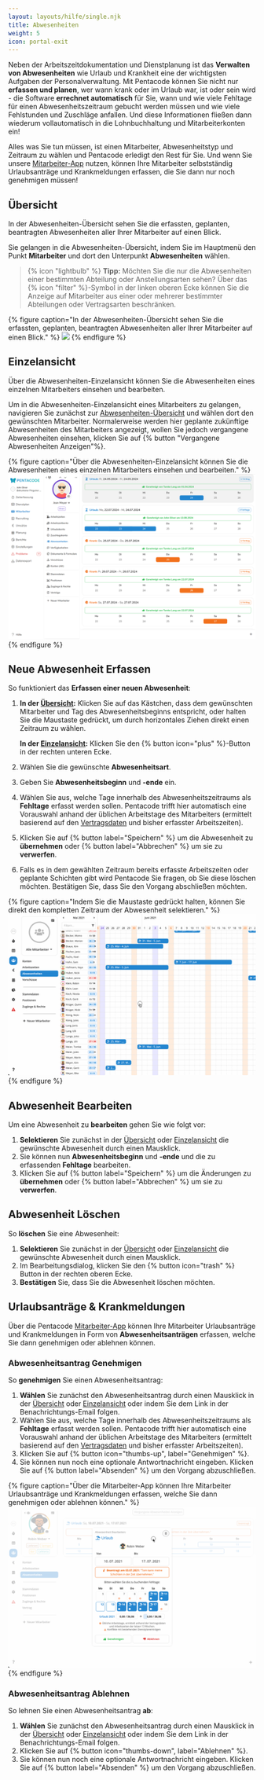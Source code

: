 ```yaml
---
layout: layouts/hilfe/single.njk
title: Abwesenheiten
weight: 5
icon: portal-exit
---
```


Neben der Arbeitszeitdokumentation und Dienstplanung ist das **Verwalten von Abwesenheiten** wie Urlaub und Krankheit eine der wichtigsten Aufgaben der Personalverwaltung. Mit Pentacode können Sie nicht nur **erfassen und planen**,
wer wann krank oder im Urlaub war, ist oder sein wird - die Software **errechnet automatisch** für Sie, wann und wie viele
Fehltage für einen Abwesenheitszeitraum gebucht werden müssen und wie viele Fehlstunden und Zuschläge anfallen. Und diese Informationen fließen dann wiederum vollautomatisch in die Lohnbuchhaltung und Mitarbeiterkonten ein!

Alles was Sie tun müssen, ist einen Mitarbeiter, Abwesenheitstyp und Zeitraum zu wählen und Pentacode erledigt den Rest für Sie. Und wenn Sie unsere [Mitarbeiter-App](/hilfe/handbuch/mitarbeiter-app) nutzen, können Ihre Mitarbeiter selbstständig Urlaubsanträge und Krankmeldungen erfassen, die Sie dann nur noch genehmigen müssen!

## Übersicht

In der Abwesenheiten-Übersicht sehen Sie die erfassten, geplanten, beantragten Abwesenheiten aller Ihrer Mitarbeiter
auf einen Blick.

Sie gelangen in die Abwesenheiten-Übersicht, indem Sie im Hauptmenü den Punkt **Mitarbeiter** und dort den Unterpunkt **Abwesenheiten** wählen.

> {% icon "lightbulb" %} **Tipp:** Möchten Sie die nur die Abwesenheiten einer bestimmten Abteilung oder Anstellungsarten sehen? Über das
> {% icon "filter" %}-Symbol in der linken oberen Ecke können Sie die Anzeige auf Mitarbeiter aus einer oder mehrerer bestimmter Abteilungen oder Vertragsarten beschränken.

{% figure caption="In der Abwesenheiten-Übersicht sehen Sie die erfassten, geplanten, beantragten Abwesenheiten aller Ihrer Mitarbeiter auf einen Blick." %}
<img src="übersicht.webp" />
{% endfigure %}

## Einzelansicht

Über die Abwesenheiten-Einzelansicht können Sie die Abwesenheiten eines einzelnen Mitarbeiters einsehen und bearbeiten.

Um in die Abwesenheiten-Einzelansicht eines Mitarbeiters zu gelangen, navigieren Sie zunächst zur [Abwesenheiten-Übersicht](#übersicht) und wählen dort den gewünschten Mitarbeiter.
Normalerweise werden hier geplante zukünftige Abwesenheiten des Mitarbeiters angezeigt, wollen Sie jedoch vergangene Abwesenheiten einsehen, klicken Sie auf {% button "Vergangene Abwesenheiten Anzeigen"%}. 

{% figure caption="Über die Abwesenheiten-Einzelansicht können Sie die Abwesenheiten eines einzelnen Mitarbeiters einsehen und bearbeiten." %}
<img src="abwesenheiten_einzeln.webp" />
{% endfigure %}

## Neue Abwesenheit Erfassen

So funktioniert das **Erfassen einer neuen Abwesenheit**:

1. **In der [Übersicht](#übersicht):** Klicken Sie auf das Kästchen, dass dem gewünschten
   Mitarbeiter und Tag des Abwesenheitsbeginns entspricht, oder
   halten Sie die Maustaste gedrückt, um durch horizontales Ziehen direkt einen Zeitraum zu wählen.

   **In der [Einzelansicht](#einzelansicht):** Klicken Sie den {% button icon="plus" %}-Button in der rechten unteren Ecke.

2. Wählen Sie die gewünschte **Abwesenheitsart**.
3. Geben Sie **Abwesenheitsbeginn** und **-ende** ein.
4. Wählen Sie aus, welche Tage innerhalb des Abwesenheitszeitraums als **Fehltage** erfasst werden sollen. Pentacode
   trifft hier automatisch eine Vorauswahl anhand der üblichen Arbeitstage des Mitarbeiters (ermittelt basierend auf den
   [Vertragsdaten](/hilfe/handbuch/mitarbeiter/vertrag#feste-wochentage) und bisher erfasster Arbeitszeiten).
5. Klicken Sie auf {% button label="Speichern" %} um die Abwesenheit zu **übernehmen** oder
   {% button label="Abbrechen" %} um sie zu **verwerfen**.
6. Falls es in dem gewählten Zeitraum bereits erfasste Arbeitszeiten oder geplante Schichten gibt wird Pentacode Sie
   fragen, ob Sie diese löschen möchten. Bestätigen Sie, dass Sie den Vorgang abschließen möchten.

{% figure caption="Indem Sie die Maustaste gedrückt halten, können Sie direkt den kompletten Zeitraum der Abwesenheit selektieren." %}
<img src="abwesenheit-erfassen.gif" />
{% endfigure %}

## Abwesenheit Bearbeiten

Um eine Abwesenheit zu **bearbeiten** gehen Sie wie folgt vor:

1. **Selektieren** Sie zunächst in der [Übersicht](#übersicht) oder [Einzelansicht](#einzelansicht) die gewünschte
   Abwesenheit durch einen Mausklick.
2. Sie können nun **Abwesenheitsbeginn** und **-ende** und die zu erfassenden **Fehltage** bearbeiten.
3. Klicken Sie auf {% button label="Speichern" %} um die Änderungen zu **übernehmen** oder
   {% button label="Abbrechen" %} um sie zu **verwerfen**.

## Abwesenheit Löschen

So **löschen** Sie eine Abwesenheit:

1. **Selektieren** Sie zunächst in der [Übersicht](#übersicht) oder [Einzelansicht](#einzelansicht) die gewünschte
   Abwesenheit durch einen Mausklick.
2. Im Bearbeitungsdialog, klicken Sie den {% button icon="trash" %} Button in der rechten oberen Ecke.
3. **Bestätigen** Sie, dass Sie die Abwesenheit löschen möchten.

## Urlaubsanträge & Krankmeldungen

Über die Pentacode [Mitarbeiter-App](/hilfe/handbuch/mitarbeiter-app) können Ihre Mitarbeiter Urlaubsanträge und Krankmeldungen in Form von **Abwesenheitsanträgen** erfassen, welche Sie dann genehmigen oder ablehnen können.

### Abwesenheitsantrag Genehmigen

So **genehmigen** Sie einen Abwesenheitsantrag:

1. **Wählen** Sie zunächst den Abwesenheitsantrag durch einen Mausklick in der [Übersicht](#übersicht) oder
   [Einzelansicht](#einzelansicht) oder indem Sie dem Link in der Benachrichtungs-Email folgen.
2. Wählen Sie aus, welche Tage innerhalb des Abwesenheitszeitraums als **Fehltage** erfasst werden sollen. Pentacode
   trifft hier automatisch eine Vorauswahl anhand der üblichen Arbeitstage des Mitarbeiters (ermittelt basierend auf den
   [Vertragsdaten](/hilfe/handbuch/mitarbeiter/vertrag#feste-wochentage) und bisher erfasster Arbeitszeiten).
3. Klicken Sie auf {% button icon="thumbs-up", label="Genehmigen" %}.
4. Sie können nun noch eine optionale Antwortnachricht eingeben. Klicken Sie auf {% button label="Absenden" %} um den
   Vorgang abzuschließen.

{% figure caption="Über die Mitarbeiter-App können Ihre Mitarbeiter Urlaubsanträge und Krankmeldungen erfassen, welche Sie dann genehmigen oder ablehnen können." %}
<img src="antrag-genehmigen.gif" />
{% endfigure %}

### Abwesenheitsantrag Ablehnen

So lehnen Sie einen Abwesenheitsantrag **ab**:

1. **Wählen** Sie zunächst den Abwesenheitsantrag durch einen Mausklick in der [Übersicht](#übersicht) oder
   [Einzelansicht](#einzelansicht) oder indem Sie dem Link in der Benachrichtungs-Email folgen.
2. Klicken Sie auf {% button icon="thumbs-down", label="Ablehnen" %}.
3. Sie können nun noch eine optionale Antwortnachricht eingeben. Klicken Sie auf {% button label="Absenden" %} um den
   Vorgang abzuschließen.
